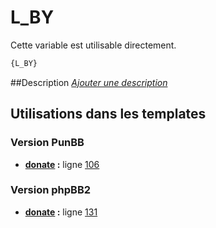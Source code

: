 # L_BY


Cette variable est utilisable directement.

```html
{L_BY}
```

##Description
[*Ajouter une description*](https://fa-tvars.appspot.com/var/L_BY)

## Utilisations dans les templates

### Version PunBB
* __[donate](../tpl/var/punbb/donate.md#readme) :__ ligne [106](../tpl/src/punbb/donate.tpl#L106)

### Version phpBB2
* __[donate](../tpl/var/subsilver/donate.md#readme) :__ ligne [131](../tpl/src/subsilver/donate.tpl#L131)